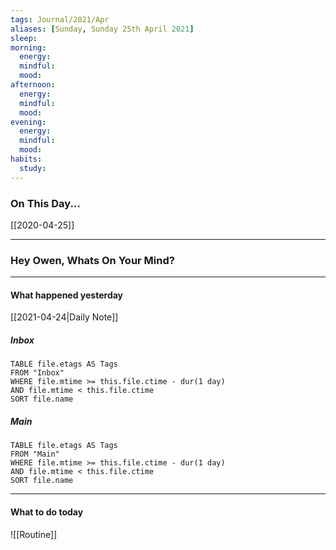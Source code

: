 ```yaml
---
tags: Journal/2021/Apr
aliases: [Sunday, Sunday 25th April 2021]
sleep: 
morning:
  energy: 
  mindful: 
  mood: 
afternoon:
  energy:
  mindful:
  mood:
evening:
  energy:
  mindful:
  mood:
habits:
  study:
---
```


### On This Day...

[[2020-04-25]]

---

### Hey Owen, Whats On Your Mind? 


---
#### What happened yesterday

[[2021-04-24|Daily Note]]

##### Inbox

```dataview
TABLE file.etags AS Tags
FROM "Inbox"
WHERE file.mtime >= this.file.ctime - dur(1 day) 
AND file.mtime < this.file.ctime
SORT file.name
```

##### Main

```dataview
TABLE file.etags AS Tags
FROM "Main"
WHERE file.mtime >= this.file.ctime - dur(1 day) 
AND file.mtime < this.file.ctime
SORT file.name
```

---

#### What to do today

![[Routine]]






